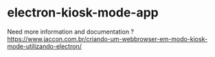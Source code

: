 # electron-kiosk-mode-app

Need more information and documentation ?
https://www.jaccon.com.br/criando-um-webbrowser-em-modo-kiosk-mode-utilizando-electron/
